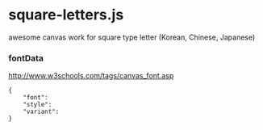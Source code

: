 # square-letters.js
awesome canvas work for square type letter (Korean, Chinese, Japanese)

### fontData

http://www.w3schools.com/tags/canvas_font.asp

```
{
    "font": 
    "style":
    "variant": 
}
```